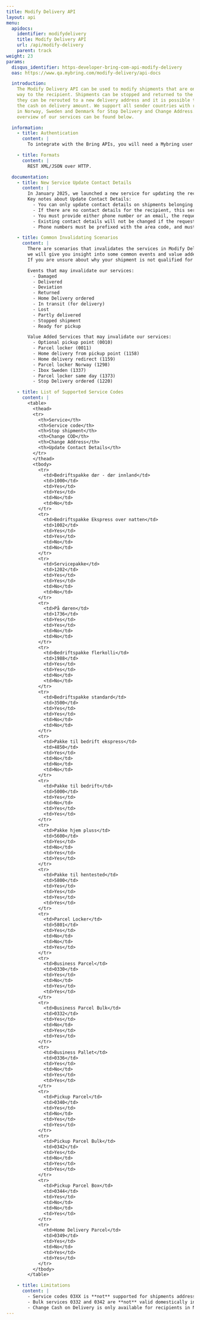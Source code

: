 ```yaml
---
title: Modify Delivery API
layout: api
menu:
  apidocs:
    identifier: modifydelivery
    title: Modify Delivery API
    url: /api/modify-delivery
    parent: track
weight: 23
params:
  disqus_identifier: https-developer-bring-com-api-modify-delivery
  oas: https://www.qa.mybring.com/modify-delivery/api-docs

  introduction:
    The Modify Delivery API can be used to modify shipments that are on their
    way to the recipient. Shipments can be stopped and returned to the sender,
    they can be rerouted to a new delivery address and it is possible to change
    the cash on delivery amount. We support all sender countries with recipients
    in Norway, Sweden and Denmark for Stop Delivery and Change Address. Detailed
    overview of our services can be found below.

  information:
    - title: Authentication
      content: |
        To integrate with the Bring APIs, you will need a Mybring user account with an API key. Information about prerequisites and authentication headers can be found on the general API [Getting Started page](/api/).

    - title: Formats
      content: |
        REST XML/JSON over HTTP.

  documentation:
    - title: New Service Update Contact Details
      content: |
        In January 2025, we launched a new service for updating the recipient's phone number and email. This service is free to use and can be used more than once per shipment.
        Key notes about Update Contact Details:
          - You can only update contact details on shipments belonging to your customer number.
          - If there are no contact details for the recipient, this service can be used to add them.
          - You must provide either phone number or an email, the request cannot be empty.
          - Existing contact details will not be changed if the request is empty for that field. For example, when sending a query for updating the email, only the email field will be updated, and the existing phone number will remain unchanged.
          - Phone numbers must be prefixed with the area code, and must match the recipient's country. For example, a shipment going to Norway can only be updated with +47 phone numbers.

    - title: Common Invalidating Scenarios
      content: |
        There are scenarios that invalidates the services in Modify Delivery. While we cannot list every specific scenario,
        we will give you insight into some common events and value added services that cause one or more of our services to be unavailable.
        If you are unsure about why your shipment is not qualified for a service, we have an Available Modification endpoint that provides the failure reasons for your shipment.

        Events that may invalidate our services:
          - Damaged
          - Delivered
          - Deviation
          - Returned
          - Home Delivery ordered
          - In transit (for delivery)
          - Lost
          - Partly delivered
          - Stopped shipment
          - Ready for pickup

        Value Added Services that may invalidate our services:
          - Optional pickup point (0010)
          - Parcel locker (0011)
          - Home delivery from pickup point (1158)
          - Home delivery redirect (1159)
          - Parcel locker Norway (1298)
          - Ibox Sweden (1337)
          - Parcel locker same day (1373)
          - Stop Delivery ordered (1220)

    - title: List of Supported Service Codes
      content: |
        <table>
          <thead>
          <tr>
            <th>Service</th>
            <th>Service code</th>
            <th>Stop shipment</th>
            <th>Change COD</th>
            <th>Change Address</th>
            <th>Update Contact Details</th>
          </tr>
          </thead>
          <tbody>
            <tr>
              <td>Bedriftspakke dør - dør innland</td>
              <td>1000</td>
              <td>Yes</td>
              <td>Yes</td>
              <td>No</td>
              <td>No</td>
            </tr>
            <tr>
              <td>Bedriftspakke Ekspress over natten</td>
              <td>1002</td>
              <td>Yes</td>
              <td>Yes</td>
              <td>No</td>
              <td>No</td>
            </tr>
            <tr>
              <td>Servicepakke</td>
              <td>1202</td>
              <td>Yes</td>
              <td>Yes</td>
              <td>No</td>
              <td>No</td>
            </tr>
            <tr>
              <td>På døren</td>
              <td>1736</td>
              <td>Yes</td>
              <td>Yes</td>
              <td>No</td>
              <td>No</td>
            </tr>
            <tr>
              <td>Bedriftspakke flerkolli</td>
              <td>1988</td>
              <td>Yes</td>
              <td>Yes</td>
              <td>No</td>
              <td>No</td>
            </tr>
            <tr>
              <td>Bedriftspakke standard</td>
              <td>3500</td>
              <td>Yes</td>
              <td>Yes</td>
              <td>No</td>
              <td>No</td>
            </tr>
            <tr>
              <td>Pakke til bedrift ekspress</td>
              <td>4850</td>
              <td>Yes</td>
              <td>No</td>
              <td>No</td>
              <td>No</td>
            </tr>
            <tr>
              <td>Pakke til bedrift</td>
              <td>5000</td>
              <td>Yes</td>
              <td>No</td>
              <td>Yes</td>
              <td>Yes</td>
            </tr>
            <tr>
              <td>Pakke hjem pluss</td>
              <td>5600</td>
              <td>Yes</td>
              <td>No</td>
              <td>Yes</td>
              <td>Yes</td>
            </tr>
            <tr>
              <td>Pakke til hentested</td>
              <td>5800</td>
              <td>Yes</td>
              <td>Yes</td>
              <td>Yes</td>
              <td>Yes</td>
            </tr>
            <tr>
              <td>Parcel Locker</td>
              <td>5801</td>
              <td>Yes</td>
              <td>No</td>
              <td>No</td>
              <td>Yes</td>
            </tr>
            <tr>
              <td>Business Parcel</td>
              <td>0330</td>
              <td>Yes</td>
              <td>No</td>
              <td>Yes</td>
              <td>Yes</td>
            </tr>
            <tr>
              <td>Business Parcel Bulk</td>
              <td>0332</td>
              <td>Yes</td>
              <td>No</td>
              <td>Yes</td>
              <td>Yes</td>
            </tr>
            <tr>
              <td>Business Pallet</td>
              <td>0336</td>
              <td>Yes</td>
              <td>No</td>
              <td>Yes</td>
              <td>Yes</td>
            </tr>
            <tr>
              <td>Pickup Parcel</td>
              <td>0340</td>
              <td>Yes</td>
              <td>No</td>
              <td>Yes</td>
              <td>Yes</td>
            </tr>
            <tr>
              <td>Pickup Parcel Bulk</td>
              <td>0342</td>
              <td>Yes</td>
              <td>No</td>
              <td>Yes</td>
              <td>Yes</td>
            </tr>
            <tr>
              <td>Pickup Parcel Box</td>
              <td>0344</td>
              <td>Yes</td>
              <td>No</td>
              <td>No</td>
              <td>Yes</td>
            </tr>
            <tr>
              <td>Home Delivery Parcel</td>
              <td>0349</td>
              <td>Yes</td>
              <td>No</td>
              <td>Yes</td>
              <td>Yes</td>
            </tr>
          </tbody>
        </table>

    - title: Limitations
      content: |
        - Service codes 03XX is **not** supported for shipments addressed within Norway (domestic Norway shipments).
        - Bulk services 0332 and 0342 are **not** valid domestically in Denmark.
        - Change Cash on Delivery is only available for recipients in Norway.
---
```

